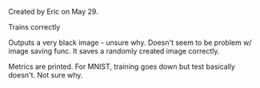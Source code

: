Created by Eric on May 29. 

Trains correctly

Outputs a very black image - unsure why. Doesn't seem to be problem w/ image saving func. It saves a randomly created image correctly.

Metrics are printed. For MNIST, training goes down but test basically doesn't. Not sure why.